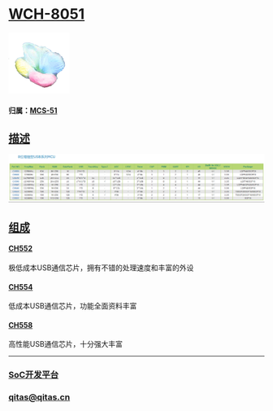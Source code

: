 ﻿# [WCH-8051](https://github.com/sochub/WCH-8051)

[![sites](SoC/SoC.png)](http://www.qitas.cn) 

#### 归属：[MCS-51](https://github.com/sochub/MCS-51)

## [描述](https://github.com/sochub/WCH-8051/wiki) 

[![sites](docs/wch.png)](http://www.qitas.cn) 

## [组成](SoC/) 

#### [CH552](https://github.com/sochub/CH552) 

极低成本USB通信芯片，拥有不错的处理速度和丰富的外设

#### [CH554](https://github.com/sochub/CH554) 

低成本USB通信芯片，功能全面资料丰富

#### [CH558](https://github.com/sochub/CH558) 

高性能USB通信芯片，十分强大丰富

---

###  [SoC开发平台](http://www.qitas.cn)   

###  qitas@qitas.cn